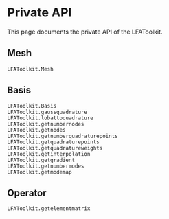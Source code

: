 # Private API

This page documents the private API of the LFAToolkit.

## Mesh

```@docs
LFAToolkit.Mesh
```

## Basis

```@docs
LFAToolkit.Basis
LFAToolkit.gaussquadrature
LFAToolkit.lobattoquadrature
LFAToolkit.getnumbernodes
LFAToolkit.getnodes
LFAToolkit.getnumberquadraturepoints
LFAToolkit.getquadraturepoints
LFAToolkit.getquadratureweights
LFAToolkit.getinterpolation
LFAToolkit.getgradient
LFAToolkit.getnumbermodes
LFAToolkit.getmodemap
```

## Operator

```@docs
LFAToolkit.getelementmatrix
```
